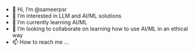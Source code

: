- 👋 Hi, I’m @sameerpsr
- 👀 I’m interested in LLM and AI/ML solutions
- 🌱 I’m currently learning AI/ML
- 💞️ I’m looking to collaborate on learning how to use AI/ML in an ethical way
- 📫 How to reach me ...

<!---
sameerpsr/sameerpsr is a ✨ special ✨ repository because its `README.md` (this file) appears on your GitHub profile.
You can click the Preview link to take a look at your changes.
--->

